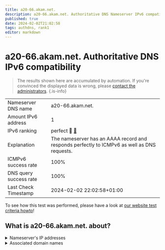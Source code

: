 ```yaml
---
title: a20-66.akam.net.
description: a20-66.akam.net. Authoritative DNS Nameserver IPv6 compatibility
published: true
date: 2024-02-02T21:02:58
tags: authdns, rank1
editor: markdown
---
```


# a20-66.akam.net. Authoritative DNS IPv6 compatibility

> The results shown here are accumulated by automation. If you're convinced the displayed data is wrong, please [contact the administrators](/howto/chat). 
{.is-info}




|   |   |
| - | - |
| Nameserver DNS name | a20-66.akam.net.
| Amount IPv6 address | 1
| IPv6 ranking | perfect :1st_place_medal: [🔗](/howto/ranking) |
| Explanation | The nameserver has an AAAA record and responds perfectly to ICMPv6 as well as DNS requests. |
| ICMPv6 success rate | 100%|
| DNS query success rate | 100% |
| Last Check Timestamp | 2024-02-02 22:02:58+01:00 |

To see how this test was performed, please have a look at [our website test criteria howto](/howto/testcriteria/authdns)!


## What is a20-66.akam.net. about?




<details>
<summary>Nameserver's IP addresses</summary>

2a02:26f0:67::42

</details>



<details>
<summary>Associated domain names</summary>

www.rabobank.com

</details>
